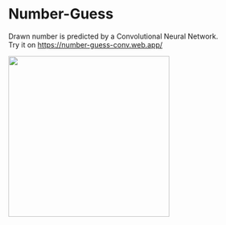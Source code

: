# Number-Guess
Drawn number is predicted by a Convolutional Neural Network.</br>
Try it on https://number-guess-conv.web.app/

<p>
  <img src="https://user-images.githubusercontent.com/22731894/81508354-47b29d00-930c-11ea-9c88-d9aa7fed50ef.png" width="320">
</p>
